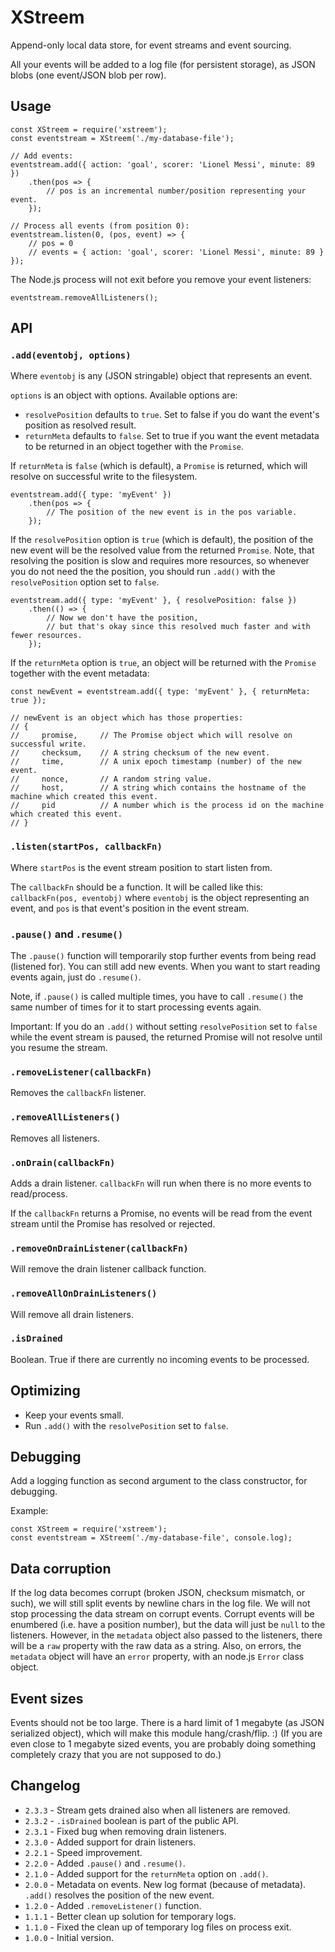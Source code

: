 XStreem
=======

Append-only local data store, for event streams and event sourcing.

All your events will be added to a log file (for persistent storage), as JSON blobs (one event/JSON blob per row).

Usage
-----

```
const XStreem = require('xstreem');
const eventstream = XStreem('./my-database-file');

// Add events:
eventstream.add({ action: 'goal', scorer: 'Lionel Messi', minute: 89 })
    .then(pos => {
        // pos is an incremental number/position representing your event.
    });

// Process all events (from position 0):
eventstream.listen(0, (pos, event) => {
    // pos = 0
    // events = { action: 'goal', scorer: 'Lionel Messi', minute: 89 }
});
```

The Node.js process will not exit before you remove your event listeners:

```
eventstream.removeAllListeners();
```

API
---

### `.add(eventobj, options)`

Where `eventobj` is any (JSON stringable) object that represents an event.

`options` is an object with options. Available options are:

* `resolvePosition` defaults to `true`. Set to false if you do want the event's position as resolved result.
* `returnMeta` defaults to `false`. Set to true if you want the event metadata to be returned in an object together with the `Promise`.

If `returnMeta` is `false` (which is default), a `Promise` is returned, which will resolve on successful write to the filesystem.

```
eventstream.add({ type: 'myEvent' })
    .then(pos => {
        // The position of the new event is in the pos variable.
    });
```

If the `resolvePosition` option is `true` (which is default), the position of the new event will be the resolved value from the returned `Promise`.
Note, that resolving the position is slow and requires more resources, so whenever you do not need the the position,
you should run `.add()` with the `resolvePosition` option set to `false`.

```
eventstream.add({ type: 'myEvent' }, { resolvePosition: false })
    .then(() => {
        // Now we don't have the position,
        // but that's okay since this resolved much faster and with fewer resources.
    });
```

If the `returnMeta` option is `true`, an object will be returned with the `Promise` together with the event metadata:

```
const newEvent = eventstream.add({ type: 'myEvent' }, { returnMeta: true });

// newEvent is an object which has those properties:
// {
//     promise,     // The Promise object which will resolve on successful write.
//     checksum,    // A string checksum of the new event.
//     time,        // A unix epoch timestamp (number) of the new event.
//     nonce,       // A random string value.
//     host,        // A string which contains the hostname of the machine which created this event.
//     pid          // A number which is the process id on the machine which created this event.
// }
```

### `.listen(startPos, callbackFn)`

Where `startPos` is the event stream position to start listen from.

The `callbackFn` should be a function. It will be called like this:
`callbackFn(pos, eventobj)` where `eventobj` is the object representing an event,
and `pos` is that event's position in the event stream.

### `.pause()` and `.resume()`

The `.pause()` function will temporarily stop further events from being read (listened for). You can still add new events.
When you want to start reading events again, just do `.resume()`.

Note, if `.pause()` is called multiple times, you have to call `.resume()` the same number of times for it to start processing events again.

Important: If you do an `.add()` without setting `resolvePosition` set to `false` while the event stream is paused,
the returned Promise will not resolve until you resume the stream.

### `.removeListener(callbackFn)`

Removes the `callbackFn` listener.

### `.removeAllListeners()`

Removes all listeners.

### `.onDrain(callbackFn)`

Adds a drain listener. `callbackFn` will run when there is no more events to
read/process.

If the `callbackFn` returns a Promise, no events will be read from the event
stream until the Promise has resolved or rejected.

### `.removeOnDrainListener(callbackFn)`

Will remove the drain listener callback function.

### `.removeAllOnDrainListeners()`

Will remove all drain listeners.

### `.isDrained`

Boolean. True if there are currently no incoming events to be processed.

Optimizing
----------

* Keep your events small.
* Run `.add()` with the `resolvePosition` set to `false`.

Debugging
---------

Add a logging function as second argument to the class constructor, for debugging.

Example:

```
const XStreem = require('xstreem');
const eventstream = XStreem('./my-database-file', console.log);
```

Data corruption
---------------

If the log data becomes corrupt (broken JSON, checksum mismatch, or such), we will still split events by newline chars in the log file.
We will not stop processing the data stream on corrupt events.
Corrupt events will be enumbered (i.e. have a position number), but the data will just be `null` to the listeners.
However, in the `metadata` object also passed to the listeners, there will be a `raw` property with the raw data as a string.
Also, on errors, the `metadata` object will have an `error` property, with an node.js `Error` class object.

Event sizes
-----------

Events should not be too large.
There is a hard limit of 1 megabyte (as JSON serialized object), which will make this module hang/crash/flip. :)
(If you are even close to 1 megabyte sized events, you are probably doing something completely crazy that you are not supposed to do.)

Changelog
---------

* `2.3.3` - Stream gets drained also when all listeners are removed.
* `2.3.2` - `.isDrained` boolean is part of the public API.
* `2.3.1` - Fixed bug when removing drain listeners.
* `2.3.0` - Added support for drain listeners.
* `2.2.1` - Speed improvement.
* `2.2.0` - Added `.pause()` and `.resume()`.
* `2.1.0` - Added support for the `returnMeta` option on `.add()`.
* `2.0.0` - Metadata on events. New log format (because of metadata). `.add()` resolves the position of the new event.
* `1.2.0` - Added `.removeListener()` function.
* `1.1.1` - Better clean up solution for temporary logs.
* `1.1.0` - Fixed the clean up of temporary log files on process exit.
* `1.0.0` - Initial version.
